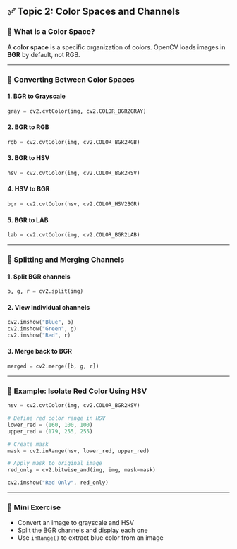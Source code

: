 ## ✅ Topic 2: Color Spaces and Channels

### 🔹 What is a Color Space?

A **color space** is a specific organization of colors. OpenCV loads images in **BGR** by default, not RGB.

---

### 🔹 Converting Between Color Spaces

#### 1. **BGR to Grayscale**

```python
gray = cv2.cvtColor(img, cv2.COLOR_BGR2GRAY)
```

#### 2. **BGR to RGB**

```python
rgb = cv2.cvtColor(img, cv2.COLOR_BGR2RGB)
```

#### 3. **BGR to HSV**

```python
hsv = cv2.cvtColor(img, cv2.COLOR_BGR2HSV)
```

#### 4. **HSV to BGR**

```python
bgr = cv2.cvtColor(hsv, cv2.COLOR_HSV2BGR)
```

#### 5. **BGR to LAB**

```python
lab = cv2.cvtColor(img, cv2.COLOR_BGR2LAB)
```

---

### 🔹 Splitting and Merging Channels

#### 1. **Split BGR channels**

```python
b, g, r = cv2.split(img)
```

#### 2. **View individual channels**

```python
cv2.imshow("Blue", b)
cv2.imshow("Green", g)
cv2.imshow("Red", r)
```

#### 3. **Merge back to BGR**

```python
merged = cv2.merge([b, g, r])
```

---

### 🔹 Example: Isolate Red Color Using HSV

```python
hsv = cv2.cvtColor(img, cv2.COLOR_BGR2HSV)

# Define red color range in HSV
lower_red = (160, 100, 100)
upper_red = (179, 255, 255)

# Create mask
mask = cv2.inRange(hsv, lower_red, upper_red)

# Apply mask to original image
red_only = cv2.bitwise_and(img, img, mask=mask)

cv2.imshow("Red Only", red_only)
```

---

### 🧪 Mini Exercise

* Convert an image to grayscale and HSV
* Split the BGR channels and display each one
* Use `inRange()` to extract blue color from an image

